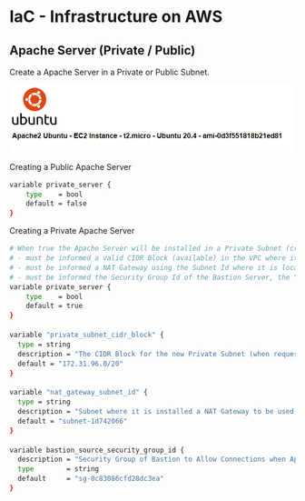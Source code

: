 # IaC - Infrastructure on AWS
## Apache Server (Private / Public)

Create a Apache Server in a Private or Public Subnet.

![dashboard](images/apache-ec2.png)

Creating a Public Apache Server
```bash
variable private_server {
    type    = bool
    default = false
}
```

Creating a Private Apache Server
```bash
# When true the Apache Server will be installed in a Private Subnet (created here), also:
# - must be informed a valid CIDR Block (available) in the VPC where it's gonna be
# - must be informed a NAT Gateway using the Subnet Id where it is localized (otherwise without outbound connection to internet, the Apache Server service won't be installed properly)
# - must be informed the Security Group Id of the Bastion Server, the "security entry-point", in order to allow access inside the Cloud, inside the VPC (private connections)
variable private_server {
    type    = bool
    default = true
}

variable "private_subnet_cidr_block" {
  type = string
  description = "The CIDR Block for the new Private Subnet (when requested)"
  default = "172.31.96.0/20"
}

variable "nat_gateway_subnet_id" {
  type = string
  description = "Subnet where it is installed a NAT Gateway to be used in case a Private Server will be created (needed otherwise 'apt install' will not work)"
  default = "subnet-1d742066"
}

variable bastion_source_security_group_id {
  description = "Security Group of Bastion to Allow Connections when Apache Server is in Private Subnet"
  type        = string
  default     = "sg-0c83086cfd28dc3ea"
}
```
